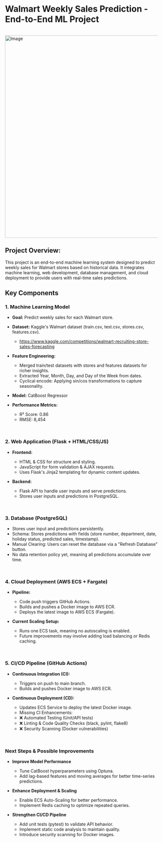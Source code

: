 # Walmart Weekly Sales Prediction - End-to-End ML Project
<br/>
<img width="666" alt="Image" src="https://github.com/user-attachments/assets/9dd81b8c-da73-445a-8abd-3447a8f47eb3" />

## Project Overview:
This project is an end-to-end machine learning system designed to predict weekly sales for Walmart stores based on historical data. It integrates machine learning, web development, database management, and cloud deployment to provide users with real-time sales predictions.
<br/>

## Key Components
### 1. Machine Learning Model

- **Goal:** Predict weekly sales for each Walmart store.
- **Dataset:** Kaggle's Walmart dataset (train.csv, test.csv, stores.csv, features.csv).
  - https://www.kaggle.com/competitions/walmart-recruiting-store-sales-forecasting

- **Feature Engineering:**
  - Merged train/test datasets with stores and features datasets for richer insights.
  - Extracted Year, Month, Day, and Day of the Week from dates.
  - Cyclical encode: Applying sin/cos transformations to capture seasonality.

- **Model:** CatBoost Regressor

- **Performance Metrics:**
  - R² Score: 0.86
  - RMSE: 8,454
<br/>

### 2. Web Application (Flask + HTML/CSS/JS)

- **Frontend:**
  - HTML & CSS for structure and styling.
  - JavaScript for form validation & AJAX requests.
  - Uses Flask's Jinja2 templating for dynamic content updates.

- **Backend:**
  - Flask API to handle user inputs and serve predictions.
  - Stores user inputs and predictions in PostgreSQL.
<br/>

### 3. Database (PostgreSQL)

- Stores user input and predictions persistently.
- Schema: Stores predictions with fields (store number, department, date, holiday status, predicted sales, timestamp).
- Manual Clearing: Users can reset the database via a "Refresh Database" button.
- No data retention policy yet, meaning all predictions accumulate over time.
<br/>

### 4. Cloud Deployment (AWS ECS + Fargate)

- **Pipeline:**
  - Code push triggers GitHub Actions.
  - Builds and pushes a Docker image to AWS ECR.
  - Deploys the latest image to AWS ECS (Fargate).

- **Current Scaling Setup:**
  - Runs one ECS task, meaning no autoscaling is enabled.
  - Future improvements may involve adding load balancing or Redis caching.
<br/>

### 5. CI/CD Pipeline (GitHub Actions)

- **Continuous Integration (CI):**
  - Triggers on push to main branch.
  - Builds and pushes Docker image to AWS ECR.

- **Continuous Deployment (CD):**
  - Updates ECS Service to deploy the latest Docker image.
  - Missing CI Enhancements:
  - ❌ Automated Testing (Unit/API tests)
  - ❌ Linting & Code Quality Checks (black, pylint, flake8)
  - ❌ Security Scanning (Docker vulnerabilities)
 <br/>
 
### Next Steps & Possible Improvements
- **Improve Model Performance**
  - Tune CatBoost hyperparameters using Optuna.
  - Add lag-based features and moving averages for better time-series predictions.
 
- **Enhance Deployment & Scaling**
  - Enable ECS Auto-Scaling for better performance.
  - Implement Redis caching to optimize repeated queries.

- **Strengthen CI/CD Pipeline**
  - Add unit tests (pytest) to validate API behavior.
  - Implement static code analysis to maintain quality.
  - Introduce security scanning for Docker images.
